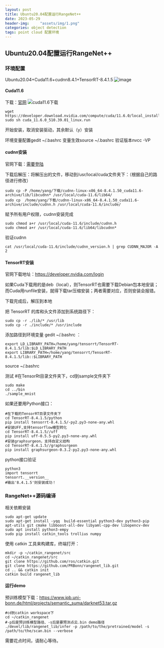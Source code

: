 ```yaml
---
layout: post
title: Ubuntu20.04配置运行RangeNet++
date: 2023-05-29
header-img: 	"assets/img/1.png"
categories: object detection
tags: point cloud 配置环境
---
```



## Ubuntu20.04配置运行RangeNet++

### 环境配置

Ubuntu20.04+Cuda11.6+cudnn8.4.1+TensorRT-8.4.1.5
![image](https://user-images.githubusercontent.com/101624067/174528726-f18b4d5e-8a8c-4692-b3c1-84aeef0719cb.png)

#### Cuda11.6

下载：[官网](https://link.csdn.net/?target=https%3A%2F%2Fdeveloper.nvidia.com%2Fcuda-toolkit-archive)
![cuda11.6下载](https://img-blog.csdnimg.cn/47f1d302594243068e26743fe3110d42.png)
```
wget https://developer.download.nvidia.com/compute/cuda/11.6.0/local_installers/cuda_11.6.0_510.39.01_linux.run
sudo sh cuda_11.6.0_510.39.01_linux.run
```

开始安装，取消安装驱动，其余默认（y）安装

环境变量配置gedit ~/.bashrc
变量生效source ~/.bashrc
验证版本nvcc -VP
#### cudnn安装

官网下载：[需要登陆](https://developer.nvidia.com/cudnn)

下载后解压：将解压出的文件，移动到/usr/local/cuda文件夹下：（根据自己的路径进行修改）

```
sudo cp -P /home/yang/下载/cudnn-linux-x86_64-8.4.1.50_cuda11.6-archive/lib/libcudnn* /usr/local/cuda-11.6/lib64/
sudo cp  /home/yang/下载/cudnn-linux-x86_64-8.4.1.50_cuda11.6-archive/include/cudnn.h /usr/local/cuda-11.6/include/
```

赋予所有用户权限，cudnn安装完成

```
sudo chmod a+r /usr/local/cuda-11.6/include/cudnn.h
sudo chmod a+r /usr/local/cuda-11.6/lib64/libcudnn*
```

验证cudnn

```
cat /usr/local/cuda-11.6/include/cudnn_version.h | grep CUDNN_MAJOR -A 2
```

#### TensorRT安装

官网下载地址：https://developer.nvidia.com/login

如果Cuda下载用的是deb（local），则TensorRT也需要下载Debian包本地安装；而Cuda用runfile安装，就得下载tar压缩安装；两者需要对应，否则安装会报错。

下载完成后，解压到本地

把 TensorRT 的库和头文件添加到系统路径下：

```
sudo cp -r ./lib/* /usr/lib
sudo cp -r ./include/* /usr/include
```

添加路径到环境变量 gedit ~/.bashrc ：

```
export LD_LIBRARY_PATH=/home/yang/tensorrt/TensorRT-8.4.1.5/lib:$LD_LIBRARY_PATH
export LIBRARY_PATH=/home/yang/tensorrt/TensorRT-8.4.1.5/lib::$LIBRARY_PATH
```

source ~/.bashrc

测试
#在TensorRt目录文件夹下，cd到sample文件夹下

```
sudo make
cd ../bin
./sample_mnist
```

如果还要用Python接口：

```
#在下载的TensorRT目录文件夹下
cd TensorRT-8.4.1.5/python
pip install tensorrt-8.4.1.5/-py2.py3-none-any.whl 
#安装UFF,支持tensorflow模型转化
cd TensorRT-8.4.1.5//uff
pip install uff-0.5.5-py2.py3-none-any.whl 
#安装graphsurgeon，支持自定义结构
cd TensorRT-8.4.1.5//graphsurgeon
pip install graphsurgeon-0.3.2-py2.py3-none-any.whl
```

python接口验证

```
python3
import tensorrt
tensorrt.__version__
#输出'8.4.1.5'则安装成功！
```

### RangeNet++源码编译

相关依赖安装

```
sudo apt-get update 
sudo apt-get install -yqq  build-essential python3-dev python3-pip apt-utils git cmake libboost-all-dev libyaml-cpp-dev libopencv-dev
sudo apt install python3-empy
sudo pip install catkin_tools trollius numpy
```

使用 catkin 工具来构建库，终端打开：

```
mkdir -p ~/catkin_rangenet/src
cd ~/catkin_rangenet/src
git clone https://github.com/ros/catkin.git 
git clone https://github.com/PRBonn/rangenet_lib.git
cd .. && catkin init
catkin build rangenet_lib
```

#### 运行demo

预训练模型下载：https://www.ipb.uni-bonn.de/html/projects/semantic_suma/darknet53.tar.gz

```
#cd到catkin workspace下
cd ~/catkin_rangenet
#-p后是预训练模型路径、-s后是要预测点云.bin demo路径
./devel/lib/rangenet_lib/infer -p /path/to/the/pretrained/model -s /path/to/the/scan.bin --verbose
```

需要花点时间，请耐心等待。
